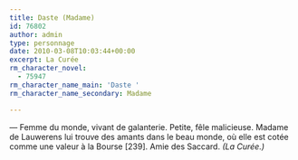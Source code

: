 ```yaml
---
title: Daste (Madame)
id: 76802
author: admin
type: personnage
date: 2010-03-08T10:03:44+00:00
excerpt: La Curée
rm_character_novel:
  - 75947
rm_character_name_main: 'Daste '
rm_character_name_secondary: Madame

---
```

— Femme du monde, vivant de galanterie. Petite, fêle malicieuse. Madame de Lauwerens lui trouve des amants dans le beau monde, où elle est cotée comme une valeur à la Bourse [239]. Amie des Saccard. _(La Curée.)_